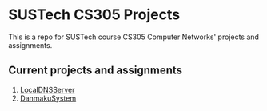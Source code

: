 # SUSTech CS305 Projects

This is a repo for SUSTech course CS305 Computer Networks' projects and assignments.

## Current projects and assignments

1. [LocalDNSServer](assignment1/report.md)
2. [DanmakuSystem](assignment2/report.md)
